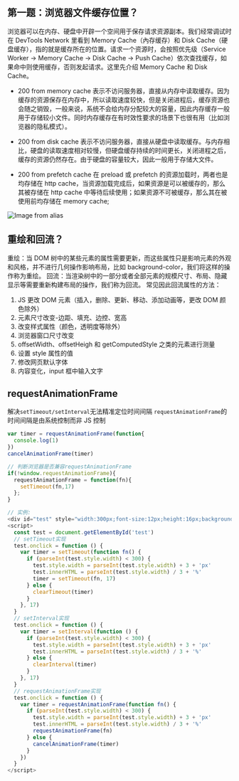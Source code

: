 ## 第一题：浏览器文件缓存位置？

浏览器可以在内存、硬盘中开辟一个空间用于保存请求资源副本。我们经常调试时在 DevTools Network 里看到 Memory Cache（內存缓存）和 Disk Cache（硬盘缓存），指的就是缓存所在的位置。请求一个资源时，会按照优先级（Service Worker -> Memory Cache -> Disk Cache -> Push Cache）依次查找缓存，如果命中则使用缓存，否则发起请求。这里先介绍 Memory Cache 和 Disk Cache。

-   200 from memory cache
    表示不访问服务器，直接从内存中读取缓存。因为缓存的资源保存在内存中，所以读取速度较快，但是关闭进程后，缓存资源也会随之销毁，一般来说，系统不会给内存分配较大的容量，因此内存缓存一般用于存储较小文件。同时内存缓存在有时效性要求的场景下也很有用（比如浏览器的隐私模式）。

-   200 from disk cache
    表示不访问服务器，直接从硬盘中读取缓存。与内存相比，硬盘的读取速度相对较慢，但硬盘缓存持续的时间更长，关闭进程之后，缓存的资源仍然存在。由于硬盘的容量较大，因此一般用于存储大文件。

-   200 from prefetch cache
    在 preload 或 prefetch 的资源加载时，两者也是均存储在 http cache，当资源加载完成后，如果资源是可以被缓存的，那么其被存储在 http cache 中等待后续使用；如果资源不可被缓存，那么其在被使用前均存储在 memory cache;

![Image from alias](/hm5o6ugws2.png)

## 重绘和回流？

重绘：当 DOM 树中的某些元素的属性需要更新，而这些属性只是影响元素的外观和风格，并不进行几何操作影响布局，比如 background-color，我们将这样的操作称为重绘。
回流：当渲染树中的一部分或者全部元素的规模尺寸、布局、隐藏显示等需要重新构建布局的操作，我们称为回流。
常见因此回流属性的方法：

1. JS 更改 DOM 元素（插入，删除、更新、移动、添加动画等，更改 DOM 颜色除外）
2. 元素尺寸改变-边距、填充、边控、宽高
3. 改变样式属性（颜色，透明度等除外）
4. 浏览器窗口尺寸改变
5. offsetWidth、offsetHeigh 和 getComputedStyle 之类的元素进行测量
6. 设置 style 属性的值
7. 修改网页默认字体
8. 内容变化，input 框中输入文字

## requestAnimationFrame

解决`setTimeout/setInterval`无法精准定位时间间隔
`requestAnimationFrame`的时间间隔是由系统控制而非 JS 控制

````javascript
var timer = requestAnimationFrame(function{
  console.log(1)
})
cancelAnimationFrame(timer)

// 判断浏览器是否兼容requestAnimationFrame
if(!window.requestAnimationFrame){
  requestAnimationFrame = function(fn){
    setTimeout(fn,17)
  };
}

// 实例:
<div id="test" style="width:300px;font-size:12px;height:16px;background:#290;">0%</div>
<script>
  const test = document.getElementById('test')
  // setTimeout实现
  test.onclick = function () {
    var timer = setTimeout(function fn() {
      if (parseInt(test.style.width) < 300) {
        test.style.width = parseInt(test.style.width) + 3 + 'px'
        test.innerHTML = parseInt(test.style.width) / 3 + '%'
        timer = setTimeout(fn, 17)
      } else {
        clearTimeout(timer)
      }
    }, 17)
  }
  // setInterval实现
  test.onclick = function () {
    var timer = setInterval(function () {
      if (parseInt(test.style.width) < 300) {
        test.style.width = parseInt(test.style.width) + 3 + 'px'
        test.innerHTML = parseInt(test.style.width) / 3 + '%'
      } else {
        clearInterval(timer)
      }
    }, 17)
  }
  // requestAnimationFrame实现
  test.onclick = function () {
    var timer = requestAnimationFrame(function fn() {
      if (parseInt(test.style.width) < 300) {
        test.style.width = parseInt(test.style.width) + 3 + 'px'
        test.innerHTML = parseInt(test.style.width) / 3 + '%'
        requestAnimationFrame(fn)
      } else {
        cancelAnimationFrame(timer)
      }
    })
  }
</script>
````
